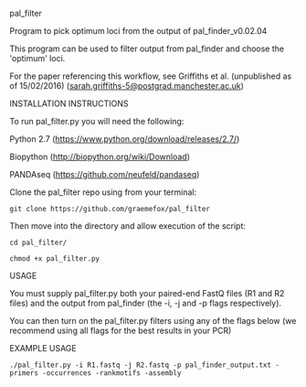 
pal_filter

Program to pick optimum loci from the output of pal_finder_v0.02.04

This program can be used to filter output from pal_finder and choose the
'optimum' loci.

For the paper referencing this workflow, see Griffiths et al.
(unpublished as of 15/02/2016) (sarah.griffiths-5@postgrad.manchester.ac.uk)


INSTALLATION INSTRUCTIONS

To run pal_filter.py you will need the following:

Python 2.7 (https://www.python.org/download/releases/2.7/)

Biopython (http://biopython.org/wiki/Download)

PANDAseq (https://github.com/neufeld/pandaseq)

Clone the pal_filter repo using from your terminal:

    git clone https://github.com/graemefox/pal_filter

Then move into the directory and allow execution of the script:

    cd pal_filter/

    chmod +x pal_filter.py

USAGE

You must supply pal_filter.py both your paired-end FastQ files (R1 and R2 files)
and the output from pal_finder (the -i, -j and -p flags respectively).

You can then turn on the pal_filter.py filters using any of the flags below
(we recommend using all flags for the best results in your PCR)

EXAMPLE USAGE

    ./pal_filter.py -i R1.fastq -j R2.fastq -p pal_finder_output.txt -primers -occurrences -rankmotifs -assembly
